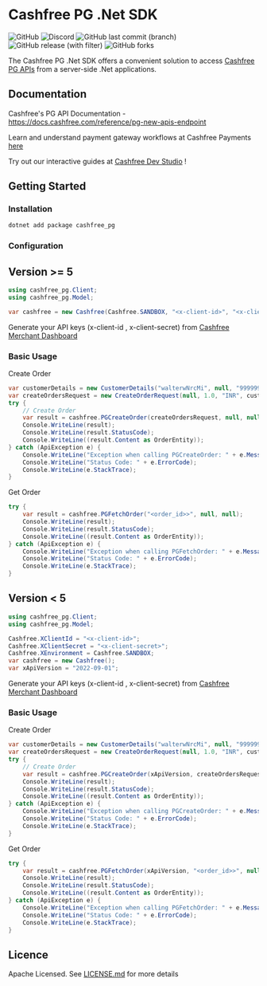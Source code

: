 # Cashfree PG .Net SDK
![GitHub](https://img.shields.io/github/license/cashfree/cashfree-pg-sdk-dotnet) ![Discord](https://img.shields.io/discord/931125665669972018?label=discord) ![GitHub last commit (branch)](https://img.shields.io/github/last-commit/cashfree/cashfree-pg-sdk-dotnet/master) ![GitHub release (with filter)](https://img.shields.io/github/v/release/cashfree/cashfree-pg-sdk-dotnet?label=latest) ![GitHub forks](https://img.shields.io/github/forks/cashfree/cashfree-pg-sdk-go)

The Cashfree PG .Net SDK offers a convenient solution to access [Cashfree PG APIs](https://docs.cashfree.com/reference/pg-new-apis-endpoint) from a server-side .Net  applications. 



## Documentation

Cashfree's PG API Documentation - https://docs.cashfree.com/reference/pg-new-apis-endpoint

Learn and understand payment gateway workflows at Cashfree Payments [here](https://docs.cashfree.com/docs/payment-gateway)

Try out our interactive guides at [Cashfree Dev Studio](https://www.cashfree.com/devstudio) !

## Getting Started

### Installation
```bash
dotnet add package cashfree_pg
```
### Configuration

## Version >= 5

```csharp 
using cashfree_pg.Client;
using cashfree_pg.Model;

var cashfree = new Cashfree(Cashfree.SANDBOX, "<x-client-id>", "<x-client-secret>", null, null, null, null);
```

Generate your API keys (x-client-id , x-client-secret) from [Cashfree Merchant Dashboard](https://merchant.cashfree.com/merchants/login)

### Basic Usage
Create Order
```csharp
var customerDetails = new CustomerDetails("walterwNrcMi", null, "9999999999");
var createOrdersRequest = new CreateOrderRequest(null, 1.0, "INR", customerDetails);
try {
    // Create Order
    var result = cashfree.PGCreateOrder(createOrdersRequest, null, null, null);
    Console.WriteLine(result);
    Console.WriteLine(result.StatusCode);
    Console.WriteLine((result.Content as OrderEntity));
} catch (ApiException e) {
    Console.WriteLine("Exception when calling PGCreateOrder: " + e.Message);
    Console.WriteLine("Status Code: " + e.ErrorCode);
    Console.WriteLine(e.StackTrace);
}
```

Get Order
```csharp
try {
    var result = cashfree.PGFetchOrder("<order_id>>", null, null);
    Console.WriteLine(result);
    Console.WriteLine(result.StatusCode);
    Console.WriteLine((result.Content as OrderEntity));
} catch (ApiException e) {
    Console.WriteLine("Exception when calling PGFetchOrder: " + e.Message);
    Console.WriteLine("Status Code: " + e.ErrorCode);
    Console.WriteLine(e.StackTrace);
}
```

## Version < 5

```csharp 
using cashfree_pg.Client;
using cashfree_pg.Model;

Cashfree.XClientId = "<x-client-id>";
Cashfree.XClientSecret = "<x-client-secret>";
Cashfree.XEnvironment = Cashfree.SANDBOX;
var cashfree = new Cashfree();
var xApiVersion = "2022-09-01";
```

Generate your API keys (x-client-id , x-client-secret) from [Cashfree Merchant Dashboard](https://merchant.cashfree.com/merchants/login)

### Basic Usage
Create Order
```csharp
var customerDetails = new CustomerDetails("walterwNrcMi", null, "9999999999");
var createOrdersRequest = new CreateOrderRequest(null, 1.0, "INR", customerDetails);
try {
    // Create Order
    var result = cashfree.PGCreateOrder(xApiVersion, createOrdersRequest, null, null, null);
    Console.WriteLine(result);
    Console.WriteLine(result.StatusCode);
    Console.WriteLine((result.Content as OrderEntity));
} catch (ApiException e) {
    Console.WriteLine("Exception when calling PGCreateOrder: " + e.Message);
    Console.WriteLine("Status Code: " + e.ErrorCode);
    Console.WriteLine(e.StackTrace);
}
```

Get Order
```csharp
try {
    var result = cashfree.PGFetchOrder(xApiVersion, "<order_id>>", null, null);
    Console.WriteLine(result);
    Console.WriteLine(result.StatusCode);
    Console.WriteLine((result.Content as OrderEntity));
} catch (ApiException e) {
    Console.WriteLine("Exception when calling PGFetchOrder: " + e.Message);
    Console.WriteLine("Status Code: " + e.ErrorCode);
    Console.WriteLine(e.StackTrace);
}
```

## Licence

Apache Licensed. See [LICENSE.md](LICENSE.md) for more details